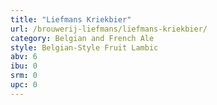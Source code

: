 ```yaml
---
title: "Liefmans Kriekbier"
url: /brouwerij-liefmans/liefmans-kriekbier/
category: Belgian and French Ale
style: Belgian-Style Fruit Lambic
abv: 6
ibu: 0
srm: 0
upc: 0
---
```


